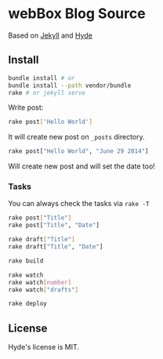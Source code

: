 # webBox Blog Source

Based on [Jekyll](http://jekyllrb.com) and [Hyde](http://hyde.poole.com)

## Install

```bash
bundle install # or
bundle install --path vendor/bundle
rake # or jekyll serve
```

Write post:

```bash
rake post['Hello World']
```

It will create new post on `_posts` directory.

```bash
rake post["Hello World", "June 29 2014"]
```

Will create new post and will set the date too!


### Tasks

You can always check the tasks via `rake -T`

```bash
rake post["Title"]
rake post["Title", "Date"]

rake draft["Title"]
rake draft["Title", "Date"]

rake build

rake watch
rake watch[number]
rake watch["drafts"]

rake deploy
```

## License

Hyde's license is MIT.

